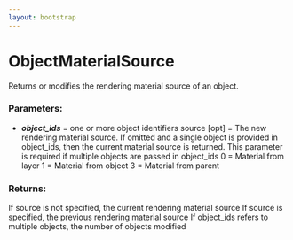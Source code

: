 ```yaml
---
layout: bootstrap
---
```


# ObjectMaterialSource

Returns or modifies the rendering material source of an object.
        

### Parameters:

- ***object_ids*** = one or more object identifiers
source [opt] = The new rendering material source. If omitted and a single
  object is provided in object_ids, then the current material source is
  returned. This parameter is required if multiple objects are passed in
  object_ids
  0 = Material from layer
  1 = Material from object
  3 = Material from parent
        

### Returns:


If source is not specified, the current rendering material source
If source is specified, the previous rendering material source
If object_ids refers to multiple objects, the number of objects modified
        
